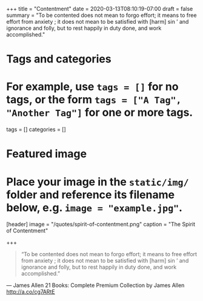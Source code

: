 +++
title = "Contentment"
date = 2020-03-13T08:10:19-07:00
draft = false
summary = "To be contented does not mean to forgo effort; it means to free effort from anxiety ; it does not mean to be satisfied with [harm] sin ’ and ignorance and folly, but to rest happily in duty done, and work accomplished."
# Tags and categories
# For example, use `tags = []` for no tags, or the form `tags = ["A Tag", "Another Tag"]` for one or more tags.
tags = []
categories = []

# Featured image
# Place your image in the `static/img/` folder and reference its filename below, e.g. `image = "example.jpg"`.
[header]
image = "/quotes/spirit-of-contentment.png"
caption = "The Spirit of Contentment"

+++

> “To be contented does not mean to forgo effort; it means to free effort from anxiety ; it does not mean to be satisfied with [harm] sin ’ and ignorance and folly, but to rest happily in duty done, and work accomplished.”

— James Allen 21 Books: Complete Premium Collection by James Allen
http://a.co/cg7ARtE